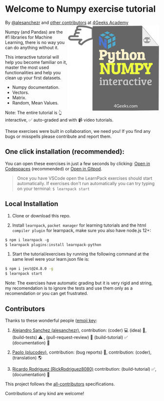 <!-- hide -->
# Welcome to Numpy exercise tutorial

By <a href="https://twitter.com/alesanchezr">@alesanchezr</a> and <a href="https://github.com/4geeksacademy/numpy-tutorial-exercises/graphs/contributors">other contributors</a> at <a href="http://4geeksacademy.com/">4Geeks Academy</a><a href="https://www.4geeksacademy.com"><img height="280" align="right" src="https://github.com/4geeksacademy/numpy-tutorial-exercises/blob/master/.learn/assets/numpy-badge.png?raw=true"></a>
<!-- endhide -->
Numpy (and Pandas) are the #1 libraries for Machine Learning, there is no way you can do anything without it. 

This interactive tutorial will help you become familiar on it, master the most used functionalities and help you clean up your first datasets.

- Numpy documentation.
- Vectors.
- Matrix.
- Random, Mean Values.

Note: The entire tutorial is 👆 interactive, ✅ auto-graded and with 📹 video tutorials.

These exercises were built in collaboration, we need you! If you find any bugs or misspells please contribute and report them.

<!-- hide -->

## One click installation (recommended):

You can open these exercises in just a few seconds by clicking: [Open in Codespaces](https://codespaces.new/?repo=4GeeksAcademy/numpy-tutorial-exercises) (recommended) or [Open in Gitpod](https://gitpod.io#https://github.com/4GeeksAcademy/numpy-tutorial-exercises.git).

> Once you have VSCode open the LearnPack exercises should start automatically. If exercises don't run automatically you can try typing on your terminal: `$ learnpack start`



## Local Installation

1. Clone or download this repo.

2. Install `learnpack`, `packet manager` for learning tutorials and the html `compiler plugin` for learnpack, make sure you also have node.js 12+:

```
$ npm i learnpack -g
$ learnpack plugins:install learnpack-python
```

1. Start the tutorial/exercises by running the following command at the same level were your learn.json file is:

```sh
$ npm i jest@24.8.0 -g
$ learnpack start
```

Note: The exercises have automatic grading but it is very rigid and string, my recomendation is to ignore the tests and use them only as a recomendation or you can get frustrated.

<!-- endhide -->


 ## Contributors

Thanks to these wonderful people ([emoji key](https://github.com/kentcdodds/all-contributors#emoji-key):

1. [Alejandro Sanchez (alesanchezr)](https://github.com/alesanchezr), contribution: (coder) 💻  (idea) 🤔, (build-tests) ⚠️ , (pull-request-review) 👀 (build-tutorial) ✅ (documentation) 📖

2. [Paolo (plucodev)](https://github.com/plucodev), contribution: (bug reports) 🐛, contribution: (coder), (translation) 🌎

3. [Ricardo Rodriguez (RickRodriguez8080)](https://github.com/RickRodriguez8080) contribution: (build-tutorial)  ✅, (documentation) 📖

This project follows the [all-contributors](https://github.com/kentcdodds/all-contributors) specifications. 

Contributions of any kind are welcome!

